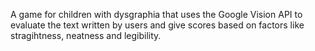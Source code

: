 A game for children with dysgraphia that uses the Google Vision API to evaluate the text written by users and give scores based on factors like stragihtness, neatness and legibility.
